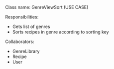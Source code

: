Class name: GenreViewSort (USE CASE)

Responsibilities:
- Gets list of genres
- Sorts recipes in genre according to sorting key

Collaborators:
- GenreLibrary
- Recipe
- User